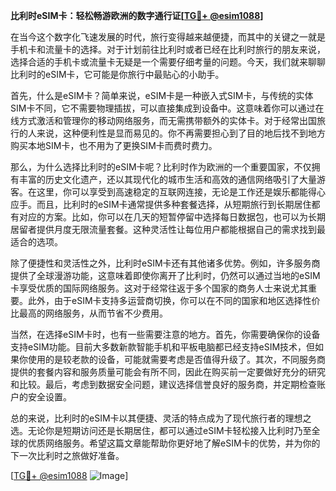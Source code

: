 **比利时eSIM卡：轻松畅游欧洲的数字通行证[[TG💪+ @esim1088](https://t.me/s/esim1088)]**

在当今这个数字化飞速发展的时代，旅行变得越来越便捷，而其中的关键之一就是手机卡和流量卡的选择。对于计划前往比利时或者已经在比利时旅行的朋友来说，选择合适的手机卡或流量卡无疑是一个需要仔细考量的问题。今天，我们就来聊聊比利时的eSIM卡，它可能是你旅行中最贴心的小助手。

首先，什么是eSIM卡？简单来说，eSIM卡是一种嵌入式SIM卡，与传统的实体SIM卡不同，它不需要物理插拔，可以直接集成到设备中。这意味着你可以通过在线方式激活和管理你的移动网络服务，而无需携带额外的实体卡。对于经常出国旅行的人来说，这种便利性是显而易见的。你不再需要担心到了目的地后找不到地方购买本地SIM卡，也不用为了更换SIM卡而费时费力。

那么，为什么选择比利时的eSIM卡呢？比利时作为欧洲的一个重要国家，不仅拥有丰富的历史文化遗产，还以其现代化的城市生活和高效的通信网络吸引了大量游客。在这里，你可以享受到高速稳定的互联网连接，无论是工作还是娱乐都能得心应手。而且，比利时的eSIM卡通常提供多种套餐选择，从短期旅行到长期居住都有对应的方案。比如，你可以在几天的短暂停留中选择每日数据包，也可以为长期居留者提供月度无限流量套餐。这种灵活性让每位用户都能根据自己的需求找到最适合的选项。

除了便捷性和灵活性之外，比利时eSIM卡还有其他诸多优势。例如，许多服务商提供了全球漫游功能，这意味着即使你离开了比利时，仍然可以通过当地的eSIM卡享受优质的国际网络服务。这对于经常往返于多个国家的商务人士来说尤其重要。此外，由于eSIM卡支持多运营商切换，你可以在不同的国家和地区选择性价比最高的网络服务，从而节省不少费用。

当然，在选择eSIM卡时，也有一些需要注意的地方。首先，你需要确保你的设备支持eSIM功能。目前大多数新款智能手机和平板电脑都已经支持eSIM技术，但如果你使用的是较老款的设备，可能就需要考虑是否值得升级了。其次，不同服务商提供的套餐内容和服务质量可能会有所不同，因此在购买前一定要做好充分的研究和比较。最后，考虑到数据安全问题，建议选择信誉良好的服务商，并定期检查账户的安全设置。

总的来说，比利时的eSIM卡以其便捷、灵活的特点成为了现代旅行者的理想之选。无论你是短期访问还是长期居住，都可以通过eSIM卡轻松接入比利时乃至全球的优质网络服务。希望这篇文章能帮助你更好地了解eSIM卡的优势，并为你的下一次比利时之旅做好准备。

[[TG💪+ @esim1088](https://t.me/s/esim1088) ![Image](https://i.postimg.cc/4NQfJmqS/Snipaste-2025-05-13-00-14-12.png)]